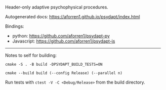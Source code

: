 Header-only adaptive psychophysical procedures.

Autogenerated docs: https://aforren1.github.io/psydapt/index.html

Bindings:

- python: https://github.com/aforren1/psydapt-py
- Javascript: https://github.com/aforren1/psydapt-js

---

Notes to self for building:

```
cmake -S . -B build -DPSYDAPT_BUILD_TESTS=ON

cmake --build build (--config Release) (--parallel n)
```

Run tests with `ctest -V -C <Debug/Release>` from the build directory.
